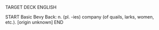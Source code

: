 TARGET DECK
ENGLISH

START
Basic
Bevy
Back: n. (pl. -ies) company (of quails, larks, women, etc.). [origin unknown]
END
